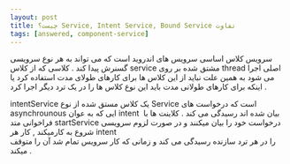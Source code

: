 ```yaml
---
layout: post
title: ‫تفاوت Service, Intent Service, Bound Service چیست؟
tags: [answered, component-service]
---
```




<!-- comment #653507981 -->


سرویس کلاس اساسی سرویس های اندروید است که می تواند به هر نوع سرویسی گسنرش پیدا کند . کلاسی که از کلاس 
service
مشتق شده بر روی 
thread 
اصلی اجرا می شود به همین علت نباید از این کلاس ها برای کارهای طولای مدت استفاده کرد یا اینکه برای کارهای طولانی مدت باید این نوع کلاس ها را در یک ترد دیگر اجرا کرد .


intentService
یک کلاس مستق شده از نوع Service
است که درخواست های 
asynchrounous 
ایی که به عوان intent ‌
بیان شده اند رسیدگی می کند .
کلاینت ها با فراخوانی متد 
startService
درخواست خود را بیان میکنند و در صورت لزوم سرویسی شروع به کارمیکند ,
کار هر intent  
را در هر ترد سازنده رسیدگی می کند و زمانی که کار سرویس تمام شد آن را متوقف میکند .



